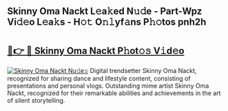 ## Skinny Oma Nackt L𝚎a𝚔ed N𝚞𝚍e - Part-Wpz Vi𝚍𝚎o L𝚎a𝚔s - H𝚘𝚝 O𝚗𝚕yf𝚊ns P𝚑𝚘tos pnh2h

# <h2><a href="http://kf6fzjg.oniu.top/?m=Skinny+Oma+Nackt">🔗👉 🔴 Skinny Oma Nackt P𝚑ot𝚘𝚜 V𝚒d𝚎o</a></h2>

[![Skinny Oma Nackt Nu𝚍e𝚜](https://i.imgur.com/0qMVB7G.gif)](http://kf6fzjg.oniu.top/?m=Skinny+Oma+Nackt)
Digital trendsetter Skinny Oma Nackt, recognized for sharing dance and lifestyle content, consisting of presentations and personal vlogs. Outstanding mime artist Skinny Oma Nackt, recognized for their remarkable abilities and achievements in the art of silent storytelling.  
